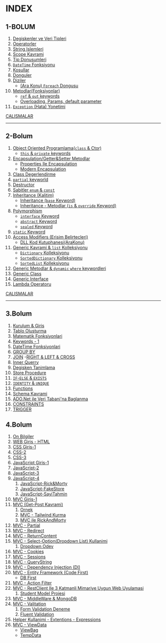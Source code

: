 # INDEX

## 1-BOLUM

1. [Degiskenler ve Veri Tipleri](/1-BOLUM/degiskenler-veri-tipleri-001/README.md)
2. [Operatorler](/1-BOLUM/operatorler-002/README.md)
3. [String Islemleri](/1-BOLUM/string-islemleri-003/README.md)
4. [Scope Kavrami](/1-BOLUM/scope-kavrami-004/README.md)
5. [Tip Donusumleri](/1-BOLUM/tip-donusumleri-005/README.md)
6. [`DateTime` Fonksiyonu](/1-BOLUM/datetime-kavrami-006/README.md)
7. [Kosullar](/1-BOLUM/kosullar-007/README.md)
8. [Donguler](/1-BOLUM/donguler-008/README.md)
9. [Diziler](/1-BOLUM/diziler-009/README.md)
    * [(Ara Konu) `Foreach` Dongusu](/1-BOLUM/foreach-dongusu/README.md)
10. [Metodlar(Fonksiyonlar)](/1-BOLUM/fonksiyonlar-010/README.md)
    * [`ref` & `out` keywords](/1-BOLUM/fonksiyonlar-deger-referans%20tipi-010-1/README.md)
    * [Overloading, Params, default parameter](/1-BOLUM/fonksiyonlar-devam-010-2/README.md)
11. [`Exception` (Hata) Yonetimi](/1-BOLUM/exception(hata)-yonetimi-011/README.md)

[CALISMALAR](/1-BOLUM/CALISMALAR/)

---

## 2-Bolum

1. [Object Oriented Programlama(`class` & Ctor)](/2-BOLUM/object-oriented-giris-001/README.md)
    * [`this` & `private` keywords](/2-BOLUM/OOP-giris-001-02/README.md)
2. [Encapsulation/Getter&Setter Metodlar](/2-BOLUM/OOP-Encapsulation-002/README.md)
    * [Properties Ile Encapsulation](/2-BOLUM/OOP-encapculation-002-02/README.md)
    * [Modern Encapsulation](/2-BOLUM/OOP-encapculation-002-03/README.md)
3. [Class Degerlendirme](/2-BOLUM/OOP-Class-Degerlendirme-003/README.md)
4. [`partial` keyworld](/2-BOLUM/OOP-Ara-partial-004-01/README.md)
5. [Destructor](/2-BOLUM/OOP-Ara-Destructor-004-02/README.md)
6. [Sabitler `enum` & `const`](/2-BOLUM/enum-005/README.md)
7. [Inheritance (Kalitim)](/2-BOLUM/Inheritance-006/README.md)
    * [Inheritance (`base` Keyword)](/2-BOLUM/inheritence-006-02/README.md)
    * [Inheritance - Metodlar (`is` & `override` Keyword)](/2-BOLUM/inheritance-006-03/README.md)
8. [Polymorphism](#index)
    * [`interface` Keyword](/2-BOLUM/interface-007/README.md)
    * [`abstract` Keyword](/2-BOLUM/abstract-008/README.md)
    * [`sealed` Keyword](/2-BOLUM/sealed-009/README.md)
9. [`static` Keyword](/2-BOLUM/static-010/README.md)
10. [Access Modifiers (Erisim Belirtecleri)](/2-BOLUM/access-modifiers-011/README.md)
    * [DLL Kod Kutuphanesi(AraKonu)](/2-BOLUM/DLL-010-1/README.md)
11. [Generic Kavrami & `list` Kolleksiyonu](/2-BOLUM/generic-kavrami-012/README.md)
    * [`Dictionary` Kolleksiyonu](/2-BOLUM/generic-dictionary-012-01/README.md)
    * [`SortedDictionary` Kolleksiyonu](/2-BOLUM/generic-sorteddictionary-012-02/README.md)
    * [`SortedList` Kolleksiyonu](/2-BOLUM/generic-SortedList-012-03/README.md)
12. [Generic Metodlar & `dynamic` `where` keywordleri](/2-BOLUM/Generic-Metodlar-013/README.md)
13. [Generic Class](/2-BOLUM/generic-siniflar-014/README.md)
14. [Generic Interface](/2-BOLUM/generic-interface-015/README.md)
15. [Lambda Operatoru](/2-BOLUM/Lambda-Operatoru-016/README.md)

[CALISMALAR](/2-BOLUM/CALISMALAR/)

---

## 3.Bolum

1. [Kurulum & Giris](/3-BOLUM/SQL-Kurulum/Kurulum-Giris.md)
2. [Tablo Olusturma](/3-BOLUM/SQL-Kurulum/Tablo-Olusturma.md)
3. [Matematik Fonksiyonlari](/3-BOLUM/SQL-Kurulum/Matematik-Fonk.md)
4. [Keywords - 1](/3-BOLUM/SQL-Kurulum/Keywords1.md)
5. [DateTime Fonksiyonlari](/3-BOLUM/SQL-Kurulum/DateTime.md)
6. [GROUP BY](/3-BOLUM/SQL-Kurulum/Groupby.md)
7. [JOIN](/3-BOLUM/SQL-Kurulum/JOIN.md)
    -[RIGHT & LEFT & CROSS](/3-BOLUM/SQL-Kurulum/Join2.md)
8. [Inner Querry](/3-BOLUM/SQL-Kurulum/Inner-Queer.md)
9. [Degisken Tanimlama](/3-BOLUM/SQL-Kurulum/Degisken-tanimlama.md)
10. [Store Procedure](/3-BOLUM/SQL-Kurulum/Store-Procedure-11.md)
11. [`IF`-`ELSE` & `EXISTS`](/3-BOLUM/SQL-Kurulum/IF-Else-12.md)
12. [`IDENTITY` & `UNIQUE`](/3-BOLUM/SQL-Kurulum/Identity-Unique-13.md)
13. [Functions](/3-BOLUM/SQL-Kurulum/Function-14.md)
14. [Schema Kavrami](/3-BOLUM/SQL-Kurulum/Schema-15.md)
15. [ADO.Net ile Veri Tabani'na Baglanma](/3-BOLUM/VeriTabanina-Baglanti(ADO)/README.md)
16. [CONSTRAINTS](/3-BOLUM/SQL-Kurulum/Constraints-16.md)
17. [TRIGGER](/3-BOLUM/SQL-Kurulum/Triggers-17.md)

## 4.Bolum

1. [On Bilgiler](/4-BOLUM/WEB-Giris-001/ONBILGI.md)
2. [WEB Giris - HTML](/4-BOLUM/WEB-Giris-001/README.md)
3. [CSS Giris-1](/4-BOLUM/CSS-002/README.md)
4. [CSS-2](/4-BOLUM/CSS-003/)
5. [CSS-3](/4-BOLUM/CSS-004/)
6. [JavaScript Giris-1](/4-BOLUM/JS-005/README.md)
7. [JavaScript-2](/4-BOLUM/JS-006/)
8. [JavaScript-3](/4-BOLUM/JS-007/)
9. [JavaScript-4](/4-BOLUM/JS-008/)
    1. [JavaScript-Rick&Morty](/4-BOLUM/CALISMALAR/JS-009(r&m%20exercise)/)
    2. [JavaScript-FakeStore](/4-BOLUM/CALISMALAR/js-Exercise(fakestoreAPI)/)
    3. [JavaScript-SayiTahmin](/4-BOLUM/CALISMALAR/JS-Exercise(random)/)
10. [MVC Giris-1](/4-BOLUM/MVC-001/README.md)
11. [MVC (Get-Post Kavrami)](/4-BOLUM/MVC-002/README.md)
    1. [Ornek](/4-BOLUM/CALISMALAR/MVC-003(GetPost)/README.md)
    2. [MVC - Tailwind Kurma](/4-BOLUM/CALISMALAR/MVC-002-Tailwind/README.md)
    3. [MVC ile RickAndMorty](/4-BOLUM/CALISMALAR/MVC-Rick-And-Morty/)
12. [MVC - Partial](/4-BOLUM/MVC-004(partial-view)/README.md)
13. [MVC - Redirect](/4-BOLUM/MVC-005(redirect)/README.md)
14. [MVC - ReturnContent](/4-BOLUM/MVC-006(returncontent)/README.md)
15. [MVC - Select-Option(Dropdown List) Kullanimi](/4-BOLUM/MVC-007(dropdown)/README.md)
    1. [Dropdown Odev](/4-BOLUM/CALISMALAR/MVC-008(dropdown-odev)/)
16. [MVC - Cookies](/4-BOLUM/MVC-009(cookie)/README.md)
17. [MVC - Sessions](/4-BOLUM/MVC-010(sessions%20giris)/README.md)
18. [MVC - QueryString](/4-BOLUM/MVC-011(querrystring)/README.md)
19. [MVC - Dependency Injection (DI)](/4-BOLUM/MVC-012(Dependency_Injection)/README.md)
20. [MVC - Entity Framework (Code First)](/4-BOLUM/MVC-013-EntityFramework/README.md)
    * [DB First](/4-BOLUM/MVC-021-EF-DBFirst/README.md)
21. [MVC - Action Filter](/4-BOLUM/MVC-014(Action-Filter)/README.md)
22. [MVC - RestClient Ile 3 Katmanli Mimariye Uygun Web Uyulamasi](/4-BOLUM/MVC-015(Rest-client)/README.md)
    1. [Student Model Projesi](/4-BOLUM/CALISMALAR/MVC-Project1/)
23. [MVC - MiddleWare & MongoDB](/4-BOLUM/MVC-016-MiddleWare/README.md)
24. [MVC - Valitation](/4-BOLUM/MVC-017-Validation/README.md)
    1. [Form Validation Deneme](/4-BOLUM/CALISMALAR/Form-Validation/)
    2. [Fluent Validation](/4-BOLUM/CALISMALAR/Fluent-Validation/README.md)
25. [Helper Kullanimi - Extentions - Expressions](/4-BOLUM/MVC-018-HelperMetod/README.md)
26. [MVC - ViewData](/4-BOLUM/MVC-019-ViewData/README.md)
    * [ViewBag](/4-BOLUM/MVC-020-ViewBag/README.md)
    * [TempData](/4-BOLUM/MVC-021-TempData/README.md)
